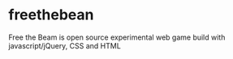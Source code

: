 freethebean
===========

Free the Beam is open source experimental web game build with javascript/jQuery, CSS and HTML

